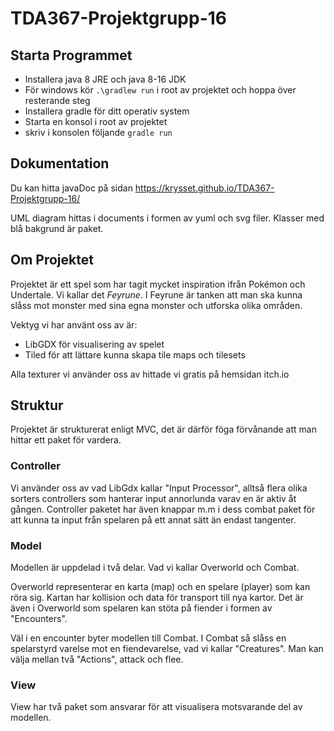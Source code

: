 # TDA367-Projektgrupp-16
## Starta Programmet
 - Installera java 8 JRE och java 8-16 JDK 
 - För windows kör ```.\gradlew run``` i root av projektet och hoppa över resterande steg
 - Installera gradle för ditt operativ system
 - Starta en konsol i root av projektet
 - skriv i konsolen följande ```gradle run``` 

## Dokumentation
Du kan hitta javaDoc på sidan https://krysset.github.io/TDA367-Projektgrupp-16/

UML diagram hittas i documents i formen av yuml och svg filer.
Klasser med blå bakgrund är paket.
## Om Projektet
Projektet är ett spel som har tagit mycket inspiration ifrån Pokémon och Undertale.
Vi kallar det *Feyrune*. 
I Feyrune är tanken att man ska kunna slåss mot monster med sina egna monster och utforska olika områden.

Vektyg vi har använt oss av är:
 - LibGDX för visualisering av spelet
 - Tiled för att lättare kunna skapa tile maps och tilesets

Alla texturer vi använder oss av hittade vi gratis på hemsidan itch.io

## Struktur
Projektet är strukturerat enligt MVC, det är därför föga förvånande att man hittar ett paket för vardera.

### Controller
Vi använder oss av vad LibGdx kallar "Input Processor", 
alltså flera olika sorters controllers som hanterar input annorlunda varav en är aktiv åt gången.
Controller paketet har även knappar m.m i dess combat paket för att kunna ta input från spelaren på ett
annat sätt än endast tangenter.

### Model
Modellen är uppdelad i två delar.
Vad vi kallar Overworld och Combat.

Overworld representerar en karta (map) och en spelare (player) som kan röra sig.
Kartan har kollision och data för transport till nya kartor.
Det är även i Overworld som spelaren kan stöta på fiender i formen av "Encounters".

Väl i en encounter byter modellen till Combat.
I Combat så slåss en spelarstyrd varelse mot en fiendevarelse, vad vi kallar "Creatures".
Man kan välja mellan två "Actions", attack och flee.

### View
View har två paket som ansvarar för att visualisera motsvarande del av modellen.